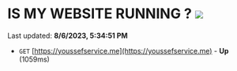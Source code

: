 # IS MY WEBSITE RUNNING ? [![](https://img.shields.io/static/v1?label=Sponsor&message=%E2%9D%A4&logo=GitHub&color=%23fe8e86)](https://github.com/sponsors/<username>)

Last updated: **8/6/2023, 5:34:51 PM**

- `GET` [https://youssefservice.me](https://youssefservice.me) - **Up** (1059ms)
